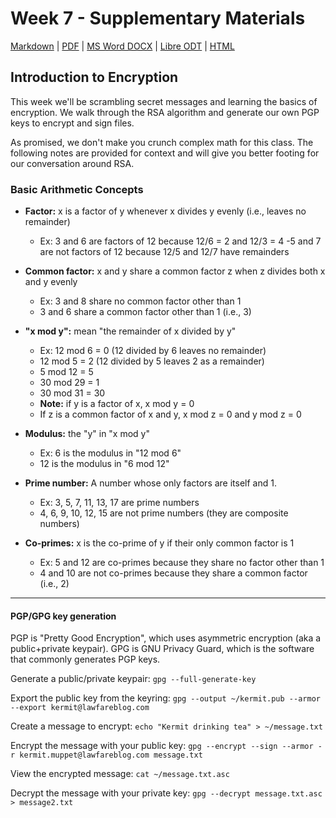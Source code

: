 # Week 7 - Supplementary Materials 
[Markdown](https://github.com/lawfareblog/hacking-cybersecurity/blob/main/week07/Week_07_Homework.md) | [PDF](https://raw.githubusercontent.com/lawfareblog/hacking-cybersecurity/main/week07/Week_07_Homework.pdf) | [MS Word DOCX](https://raw.githubusercontent.com/lawfareblog/hacking-cybersecurity/main/week07/Week_07_Homework.docx) | [Libre ODT](https://raw.githubusercontent.com/lawfareblog/hacking-cybersecurity/main/week07/Week_07_Homework.odt) | [HTML](https://raw.githubusercontent.com/lawfareblog/hacking-cybersecurity/main/week07/Week_07_Homework.html)

## Introduction to Encryption

This week we'll be scrambling secret messages and learning the basics of encryption.  We walk through the RSA algorithm and generate our own PGP keys to encrypt and sign files.

As promised, we don't make you crunch complex math for this class. The following notes are provided for context and will give you better footing for our conversation around RSA.

### Basic Arithmetic Concepts

* **Factor:** x is a factor of y whenever x divides y evenly (i.e., leaves no remainder)
	- Ex: 3 and 6 are factors of 12 because 12/6 = 2 and 12/3 = 4
	-5 and 7 are not factors of 12 because 12/5 and 12/7 have remainders

* **Common factor:** x and y share a common factor z when z divides both x and y evenly
	- Ex: 3 and 8 share no common factor other than 1
	- 3 and 6 share a common factor other than 1 (i.e., 3)

* **"x mod y":**  mean "the remainder of x divided by y" 
	- Ex: 12 mod 6 = 0   (12 divided by 6 leaves no remainder)
	- 12 mod 5 = 2   (12 divided by 5 leaves 2 as a remainder)
	- 5 mod 12 = 5
	- 30 mod 29 = 1
	- 30 mod 31 = 30
	- **Note:** if y is a factor of x, x mod y = 0
	- If z is a common factor of x and y, x mod z = 0 and y mod z = 0

* **Modulus:** the "y" in "x mod y"
	- Ex: 6 is the modulus in "12 mod 6"
	- 12 is the modulus in "6 mod 12"

* **Prime number:** A number whose only factors are itself and 1.
	- Ex: 3, 5, 7, 11, 13, 17 are prime numbers
	- 4, 6, 9, 10, 12, 15 are not prime numbers (they are composite numbers)

* **Co-primes:** x is the co-prime of y if their only common factor is 1
	- Ex: 5 and 12 are co-primes because they share no factor other than 1
	- 4 and 10 are not co-primes because they share a common factor (i.e., 2)     

---

#### PGP/GPG key generation

PGP is "Pretty Good Encryption", which uses asymmetric encryption (aka a public+private keypair). GPG is GNU Privacy Guard, which is the software that commonly generates PGP keys.

Generate a public/private keypair:
`gpg --full-generate-key`

Export the public key from the keyring:
`gpg --output ~/kermit.pub --armor --export kermit@lawfareblog.com`

Create a message to encrypt:
`echo "Kermit drinking tea" > ~/message.txt`

Encrypt the message with your public key:
`gpg --encrypt --sign --armor -r kermit.muppet@lawfareblog.com message.txt`

View the encrypted message: 
`cat ~/message.txt.asc`

Decrypt the message with your private key: 
`gpg --decrypt message.txt.asc > message2.txt`


